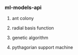 ### ml-models-api

1. ant colony

2. radial basis function

3. genetic algorithm

4. pythagorian support machine